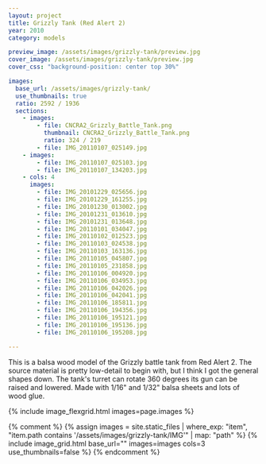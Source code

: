 ```yaml
---
layout: project
title: Grizzly Tank (Red Alert 2)
year: 2010
category: models

preview_image: /assets/images/grizzly-tank/preview.jpg
cover_image: /assets/images/grizzly-tank/preview.jpg
cover_css: "background-position: center top 30%"

images:
  base_url: /assets/images/grizzly-tank/
  use_thumbnails: true
  ratio: 2592 / 1936
  sections:
    - images:
        - file: CNCRA2_Grizzly_Battle_Tank.png
          thumbnail: CNCRA2_Grizzly_Battle_Tank.png
          ratio: 324 / 219
        - file: IMG_20110107_025149.jpg
    - images:
        - file: IMG_20110107_025103.jpg
        - file: IMG_20110107_134203.jpg
    - cols: 4
      images:
        - file: IMG_20101229_025656.jpg
        - file: IMG_20101229_161255.jpg
        - file: IMG_20101230_013002.jpg
        - file: IMG_20101231_013610.jpg
        - file: IMG_20101231_013648.jpg
        - file: IMG_20110101_034047.jpg
        - file: IMG_20110102_012523.jpg
        - file: IMG_20110103_024538.jpg
        - file: IMG_20110103_163136.jpg
        - file: IMG_20110105_045807.jpg
        - file: IMG_20110105_231858.jpg
        - file: IMG_20110106_004920.jpg
        - file: IMG_20110106_034953.jpg
        - file: IMG_20110106_042026.jpg
        - file: IMG_20110106_042041.jpg
        - file: IMG_20110106_185811.jpg
        - file: IMG_20110106_194356.jpg
        - file: IMG_20110106_195121.jpg
        - file: IMG_20110106_195136.jpg
        - file: IMG_20110106_195208.jpg

---
```


This is a balsa wood model of the Grizzly battle tank from Red Alert 2. The source material is pretty low-detail to begin with, but I think I got the general shapes down. The tank's turret can rotate 360 degrees its gun can be raised and lowered. Made with 1/16" and 1/32" balsa sheets and lots of wood glue.

{% include image_flexgrid.html images=page.images %}

{% comment %}
{% assign images = site.static_files | where_exp: "item", "item.path contains '/assets/images/grizzly-tank/IMG'" | map: "path" %}
{% include image_grid.html base_url="" images=images cols=3 use_thumbnails=false %}
{% endcomment %}
